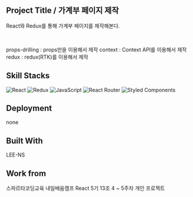 ## Project Title / 가계부 페이지 제작

React와 Redux를 통해 가계부 페이지를 제작해본다.

<br>

props-drilling : props만을 이용해서 제작
context : Context API를 이용해서 제작
redux : redux(RTK)를 이용해서 제작

## Skill Stacks

![React](https://img.shields.io/badge/react-%2320232a.svg?style=for-the-badge&logo=react&logoColor=%2361DAFB) ![Redux](https://img.shields.io/badge/redux-%23593d88.svg?style=for-the-badge&logo=redux&logoColor=white) ![JavaScript](https://img.shields.io/badge/JavaScript-323330?style=for-the-badge&logo=javascript&logoColor=F7DF1E) ![React Router](https://img.shields.io/badge/React_Router-CA4245?style=for-the-badge&logo=react-router&logoColor=white) ![Styled Components](https://img.shields.io/badge/styled--components-DB7093?style=for-the-badge&logo=styled-components&logoColor=white)

## Deployment

none

## Built With

LEE-NS

## Work from

스파르타코딩교육 내일배움캠프 React 5기 13조 4 ~ 5주차 개인 프로젝트
